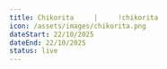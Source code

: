 ```yaml
---
title: Chikorita     |     !chikorita
icon: /assets/images/chikorita.png
dateStart: 22/10/2025
dateEnd: 22/10/2025
status: live
---
```

